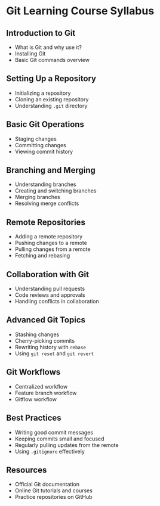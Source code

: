 # Git Learning Course Syllabus

## Introduction to Git
- What is Git and why use it?  
- Installing Git  
- Basic Git commands overview  

## Setting Up a Repository
- Initializing a repository  
- Cloning an existing repository  
- Understanding `.git` directory  

## Basic Git Operations
- Staging changes  
- Committing changes  
- Viewing commit history  

## Branching and Merging
- Understanding branches  
- Creating and switching branches  
- Merging branches  
- Resolving merge conflicts  

## Remote Repositories
- Adding a remote repository  
- Pushing changes to a remote  
- Pulling changes from a remote  
- Fetching and rebasing  

## Collaboration with Git
- Understanding pull requests  
- Code reviews and approvals  
- Handling conflicts in collaboration  

## Advanced Git Topics
- Stashing changes  
- Cherry-picking commits  
- Rewriting history with `rebase`  
- Using `git reset` and `git revert`  

## Git Workflows
- Centralized workflow  
- Feature branch workflow  
- Gitflow workflow  

## Best Practices
- Writing good commit messages  
- Keeping commits small and focused  
- Regularly pulling updates from the remote  
- Using `.gitignore` effectively  

## Resources
- Official Git documentation  
- Online Git tutorials and courses  
- Practice repositories on GitHub  

